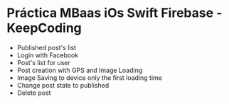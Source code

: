 # Práctica MBaas iOs Swift Firebase - KeepCoding

- Published post's list
- Login with Facebook
- Post's list for user
- Post creation with GPS and Image Loading
- Image Saving to device only the first loading time
- Change post state to published
- Delete post
